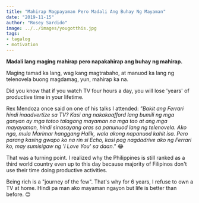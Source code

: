 ```yaml
---
title: "Mahirap Magpayaman Pero Madali Ang Buhay Ng Mayaman"
date: "2019-11-15"
author: "Rosey Sardido"
image: ../../images/yougotthis.jpg
tags:
- tagalog
- motivation
---
```


**Madali lang maging mahirap pero napakahirap ang buhay ng mahirap.**

Maging tamad ka lang, wag kang magtrabaho, at manuod ka lang ng telenovela buong magdamag, yun, mahirap ka na.

Did you know that if you watch TV four hours a day, you will lose 'years' of productive time in your lifetime.


Rex Mendoza once said on one of his talks I attended:
*"Bakit ang Ferrari hindi inaadvertize sa TV? Kasi ang nakakaafford lang bumili ng mga ganyan ay mga totoo talagang mayaman na mga tao at ang mga mayayaman, hindi sinasayang oras sa panunuod lang ng telenovela. Ako nga, mula Marimar hanggang Halik, wala akong napanuod kahit isa. Pero parang kasing gwapo ko na rin si Echo, kasi pag nagdadrive ako ng Ferrari ko, may sumisigaw ng 'I Love You' sa daan."* 😂

That was a turning point. I realized why the Philippines is still ranked as a third world country even up to this day because majority of Filipinos don't use their time doing productive activities.

Being rich is a "journey of the few". That's why for 6 years, I refuse to own a TV at home. Hindi pa man ako mayaman ngayon but life is better than before. 😊